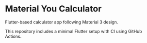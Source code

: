 # Material You Calculator

Flutter-based calculator app following Material 3 design.

This repository includes a minimal Flutter setup with CI using GitHub Actions.
